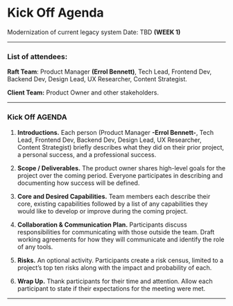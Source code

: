 # Kick Off Agenda 

Modernization of current legacy system 
Date: TBD 
**(WEEK 1)**
* * *
### List of attendees:
**Raft Team**: Product Manager **(Errol Bennett)**, Tech Lead, Frontend Dev, Backend Dev, Design Lead, UX Researcher, Content Strategist.

**Client Team:**   Product Owner and other stakeholders.

* * *
### Kick Off AGENDA
1.	**Introductions.** 
Each person (Product Manager **-Errol Bennett-**, Tech Lead, Frontend Dev, Backend Dev, Design Lead, UX Researcher, Content Strategist) briefly describes what they did on their prior project, a personal success, and a professional success.

2.	**Scope / Deliverables.**
The product owner shares high-level goals for the project over the coming period. Everyone participates in describing and documenting how success will be defined.

3.	**Core and Desired Capabilities.**
Team members each describe their core, existing capabilities followed by a list of any capabilities they would like to develop or improve during the coming project.

4.	**Collaboration & Communication Plan.**
Participants discuss responsibilities for communicating with those outside the team. Draft working agreements for how they will communicate and identify the role of any tools.

5.	**Risks.**
An optional activity.  Participants create a risk census, limited to a project’s top ten risks along with the impact and probability of each.

6.	**Wrap Up.**
Thank participants for their time and attention. Allow each participant to state if their expectations for the meeting were met.

* * *

